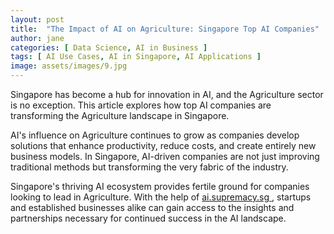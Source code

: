 ```yaml
---
layout: post
title:  "The Impact of AI on Agriculture: Singapore Top AI Companies"
author: jane
categories: [ Data Science, AI in Business ]
tags: [ AI Use Cases, AI in Singapore, AI Applications ]
image: assets/images/9.jpg
---
```


Singapore has become a hub for innovation in AI, and the Agriculture sector is no exception. This article explores how top AI companies are transforming the Agriculture landscape in Singapore.

AI's influence on Agriculture continues to grow as companies develop solutions that enhance productivity, reduce costs, and create entirely new business models. In Singapore, AI-driven companies are not just improving traditional methods but transforming the very fabric of the industry.

Singapore's thriving AI ecosystem provides fertile ground for companies looking to lead in Agriculture. With the help of <a href="https://ai.supremacy.sg" target="_blank"> ai.supremacy.sg </a>, startups and established businesses alike can gain access to the insights and partnerships necessary for continued success in the AI landscape.
